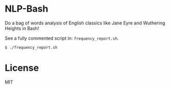 NLP-Bash
========

Do a bag of words analysis of English classics like Jane Eyre and Wuthering Heights in Bash!

See a fully commented script in: `frequency_report.sh`.

```bash
$ ./frequency_report.sh
```

License
=======

MIT

